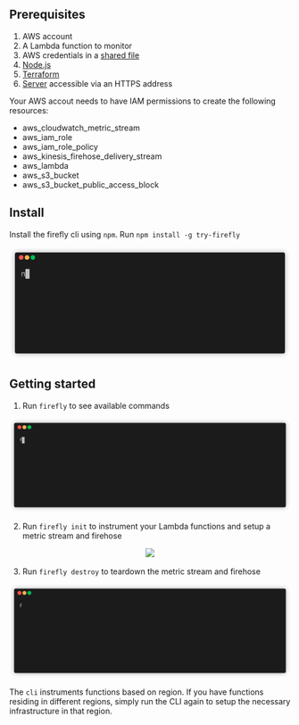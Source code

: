## Prerequisites

1. AWS account
2. A Lambda function to monitor
3. AWS credentials in a [shared file](https://docs.aws.amazon.com/sdk-for-javascript/v2/developer-guide/loading-node-credentials-shared.html)
4. [Node.js](https://nodejs.org/en/download/)
5. [Terraform](https://developer.hashicorp.com/terraform/tutorials/aws-get-started/install-cli)
6. [Server](https://github.com/try-firefly/firefly-pipeline) accessible via an HTTPS address

Your AWS accout needs to have IAM permissions to create the following resources:

* aws_cloudwatch_metric_stream
* aws_iam_role
* aws_iam_role_policy
* aws_kinesis_firehose_delivery_stream
* aws_lambda
* aws_s3_bucket
* aws_s3_bucket_public_access_block

## Install

Install the firefly cli using `npm`. Run `npm install -g try-firefly`

<p align="center"><img src="docs/assets/install.gif"></p>

## Getting started

1. Run `firefly` to see available commands

<p align="center"><img src="docs/assets/usage.gif"></p>

2. Run `firefly init` to instrument your Lambda functions and setup a metric stream and firehose

<p align="center"><img src="docs/assets/init.gif"></p>

3. Run `firefly destroy` to teardown the metric stream and firehose

<p align="center"><img src="docs/assets/destroy.gif"></p>

The `cli` instruments functions based on region. If you have functions residing in different regions, simply run the CLI again to setup the necessary infrastructure in that region.
